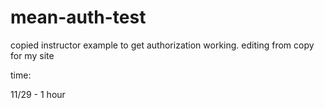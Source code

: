 # mean-auth-test

copied instructor example to get authorization working. editing from copy for my site

time:

11/29 - 1 hour
